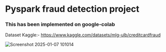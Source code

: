 # Pyspark fraud detection project

### This has been implemented on google-colab

Dataset Kaggle:- https://www.kaggle.com/datasets/mlg-ulb/creditcardfraud

![Screenshot 2025-01-07 101014](https://github.com/user-attachments/assets/77fd33fd-dc6f-43b3-862d-0b35d1a2bd6d)

